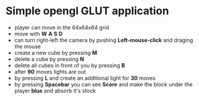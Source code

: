 # Simple opengl GLUT application

- player can move in the 64x64x64 grid
- move with **W** **A** **S** **D**
- can turn right-left the camera by pushing **Left-mouse-click** and draging the mouse
- create a new cube by pressing **M**
- delete a cube by pressing **N**
- delete all cubes in front of you by pressing **B**
- after **90** moves lights are out
- by pressing **L** and create an additional light for **30** moves
- by pressing **Spacebar** you can see **Score** and make the block under the player **blue** and absorb it's stock
